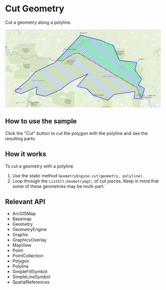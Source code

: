 # Cut Geometry

Cut a geometry along a polyline.

![](CutGeometry.png)

## How to use the sample

Click the "Cut" button to cut the polygon with the polyline and see the resulting parts.

## How it works

To cut a geometry with a polyline:

1.  Use the static method `GeometryEngine.cut(geometry, polyline)`.
2. Loop through the `List&lt;Geometry&gt;` of cut pieces. Keep in mind that some of these geometries may be multi-part.`

## Relevant API

*   ArcGISMap
*   Basemap
*   Geometry
*   GeometryEngine
*   Graphic
*   GraphicsOverlay
*   MapView
*   Point
*   PointCollection
*   Polygon
*   Polyline
*   SimpleFillSymbol
*   SimpleLineSymbol
*   SpatialReferences
